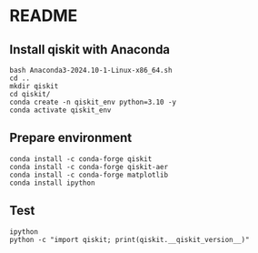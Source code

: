 # README
## Install qiskit with Anaconda

```
bash Anaconda3-2024.10-1-Linux-x86_64.sh 
cd ..
mkdir qiskit
cd qiskit/
conda create -n qiskit_env python=3.10 -y
conda activate qiskit_env
```
## Prepare environment
```
conda install -c conda-forge qiskit
conda install -c conda-forge qiskit-aer
conda install -c conda-forge matplotlib
conda install ipython
```
## Test
```
ipython
python -c "import qiskit; print(qiskit.__qiskit_version__)"
```